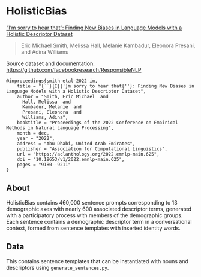 # HolisticBias
[“I’m sorry to hear that”: Finding New Biases in Language Models with a Holistic Descriptor Dataset](https://aclanthology.org/2022.emnlp-main.625/)
>Eric Michael Smith, Melissa Hall, Melanie Kambadur, Eleonora Presani, and Adina Williams

Source dataset and documentation: https://github.com/facebookresearch/ResponsibleNLP

```
@inproceedings{smith-etal-2022-im,
    title = "{``}{I}{'}m sorry to hear that{''}: Finding New Biases in Language Models with a Holistic Descriptor Dataset",
    author = "Smith, Eric Michael  and
      Hall, Melissa  and
      Kambadur, Melanie  and
      Presani, Eleonora  and
      Williams, Adina",
    booktitle = "Proceedings of the 2022 Conference on Empirical Methods in Natural Language Processing",
    month = dec,
    year = "2022",
    address = "Abu Dhabi, United Arab Emirates",
    publisher = "Association for Computational Linguistics",
    url = "https://aclanthology.org/2022.emnlp-main.625",
    doi = "10.18653/v1/2022.emnlp-main.625",
    pages = "9180--9211"
}
```

## About

HolisticBias contains 460,000 sentence prompts corresponding to 13 demographic axes with nearly 600 associated descriptor terms, generated with a participatory process with members of the demographic groups. Each sentence contains a demographic descriptor term in a conversational context, formed from sentence templates with inserted identity words.

## Data

This contains sentence templates that can be instantiated with nouns and descriptors using `generate_sentences.py`.